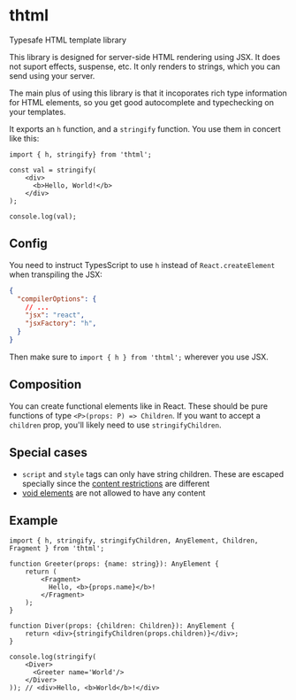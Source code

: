 # thtml
Typesafe HTML template library

This library is designed for server-side HTML rendering using JSX. It does not suport effects,
suspense, etc. It only renders to strings, which you can send using your server.

The main plus of using this library is that it incoporates rich type information for HTML elements,
so you get good autocomplete and typechecking on your templates.

It exports an `h` function, and a `stringify` function. You use them in concert like this:

```tsx
import { h, stringify} from 'thtml';

const val = stringify(
    <div>
      <b>Hello, World!</b>
    </div>
);

console.log(val);
```

## Config

You need to instruct TypesScript to use `h` instead of `React.createElement` when transpiling the
JSX:

```json
{
  "compilerOptions": {
    // ...
    "jsx": "react",
    "jsxFactory": "h",
  }
}
```

Then make sure to `import { h } from 'thtml';` wherever you use JSX.

## Composition
You can create functional elements like in React. These should be pure functions of type `<P>(props:
P) => Children`. If you want to accept a `children` prop, you'll likely need to use
`stringifyChildren`.

## Special cases
* `script` and `style` tags can only have string children. These are escaped specially since the
  [content restrictions](https://html.spec.whatwg.org/multipage/syntax.html#cdata-rcdata-restrictions)
  are different
* [void elements](https://html.spec.whatwg.org/multipage/syntax.html#void-elements) are not allowed
  to have any content

## Example

```tsx
import { h, stringify, stringifyChildren, AnyElement, Children, Fragment } from 'thtml';

function Greeter(props: {name: string}): AnyElement {
    return (
        <Fragment>
          Hello, <b>{props.name}</b>!
        </Fragment>
    );
}

function Diver(props: {children: Children}): AnyElement {
    return <div>{stringifyChildren(props.children)}</div>;
}

console.log(stringify(
    <Diver>
      <Greeter name='World'/>
    </Diver>
)); // <div>Hello, <b>World</b>!</div>
```
